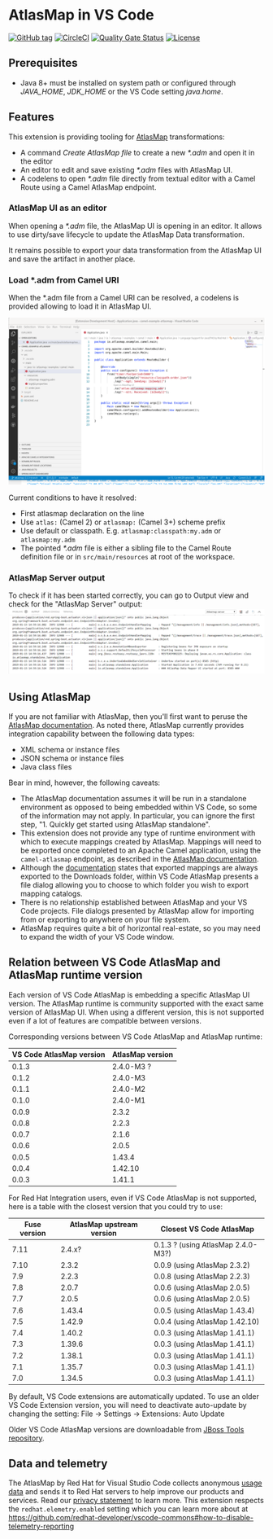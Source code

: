 # AtlasMap in VS Code

[![GitHub tag](https://img.shields.io/github/tag/jboss-fuse/vscode-atlasmap.svg?style=plastic)](https://github.com/jboss-fuse/vscode-atlasmap/tags)
[![CircleCI](https://circleci.com/gh/circleci/circleci-docs.svg?style=shield)](https://circleci.com/gh/jboss-fuse/vscode-atlasmap)
[![Quality Gate Status](https://sonarcloud.io/api/project_badges/measure?project=vscode-atlasmap&metric=alert_status)](https://sonarcloud.io/dashboard?id=vscode-atlasmap)
[![License](https://img.shields.io/badge/license-Apache%202-blue.svg)](https://opensource.org/licenses/Apache-2.0)

## Prerequisites

-   Java 8+ must be installed on system path or configured through _JAVA_HOME_, _JDK_HOME_ or the VS Code setting _java.home_.

## Features

This extension is providing tooling for [AtlasMap](http://docs.atlasmap.io/) transformations:
* A command _Create AtlasMap file_ to create a new _*.adm_ and open it in the editor
* An editor to edit and save existing _*.adm_ files with AtlasMap UI.
* A codelens to open _*.adm_ file directly from textual editor with a Camel Route using a Camel AtlasMap endpoint.

### AtlasMap UI as an editor

When opening a _*.adm_ file, the AtlasMap UI is opening in an editor. It allows to use dirty/save lifecycle to update the AtlasMap Data transformation.

It remains possible to export your data transformation from the AtlasMap UI and save the artifact in another place.

### Load *.adm from Camel URI

When the *.adm file from a Camel URI can be resolved, a codelens is provided allowing to load it in AtlasMap UI.

![Codelens to open AtlasMap from Camel URI using atlasmap component](doc/codelens-open-atlasmap.gif)

Current conditions to have it resolved:
* First atlasmap declaration on the line
* Use `atlas:` (Camel 2) or `atlasmap:` (Camel 3+) scheme prefix
* Use default or classpath. E.g. `atlasmap:classpath:my.adm` or `atlasmap:my.adm`
* The pointed _*.adm_ file is either a sibling file to the Camel Route definition file or in `src/main/resources` at root of the workspace.

### AtlasMap Server output

To check if it has been started correctly, you can go to Output view and check for the "AtlasMap Server" output:
![AtlasMap Server output](doc/AtlasMapServerOutput.png)

## Using AtlasMap

If you are not familiar with AtlasMap, then you'll first want to peruse the [AtlasMap documentation](http://docs.atlasmap.io/). As
noted there, AtlasMap currently provides integration capability between the following data types:

-   XML schema or instance files
-   JSON schema or instance files
-   Java class files

Bear in mind, however, the following caveats:

-   The AtlasMap documentation assumes it will be run in a standalone environment as opposed to being
    embedded within VS Code, so some of the information may not apply. In particular, you can ignore the first step, "1. Quickly get
    started using AtlasMap standalone".
-   This extension does not provide any type of runtime environment with which to execute mappings created by
    AtlasMap. Mappings will need to be exported once completed to an Apache Camel application, using the `camel-atlasmap` endpoint,
    as described in the [AtlasMap documentation](http://docs.atlasmap.io/#running-atlasmap-with-apache-camel).
-   Although the [documentation](https://docs.atlasmap.io/#exporting-mappings-to-an-atlasmap-catalog-file) states that
    exported mappings are always exported to the Downloads folder, within VS Code AtlasMap presents a file dialog allowing you to choose to which folder you wish to export mapping catalogs.
-   There is no relationship established between AtlasMap and your VS Code projects. File dialogs presented by
    AtlasMap allow for importing from or exporting to anywhere on your file system.
-   AtlasMap requires quite a bit of horizontal real-estate, so you may need to expand the width of your VS Code
    window.

## Relation between VS Code AtlasMap and AtlasMap runtime version

Each version of VS Code AtlasMap is embedding a specific AtlasMap UI version. The AtlasMap runtime is community supported with the exact same version of AtlasMap UI. When using a different version, this is not supported even if a lot of features are compatible between versions.

Corresponding versions between VS Code AtlasMap and AtlasMap runtime:

| VS Code AtlasMap version | AtlasMap version |
| ------------------------ | ---------------- |
| 0.1.3 | 2.4.0-M3 ? |
| 0.1.2 | 2.4.0-M3 |
| 0.1.1 | 2.4.0-M2 |
| 0.1.0 | 2.4.0-M1 |
| 0.0.9 | 2.3.2 |
| 0.0.8 | 2.2.3 |
| 0.0.7 | 2.1.6 |
| 0.0.6 | 2.0.5 |
| 0.0.5 | 1.43.4 |
| 0.0.4 | 1.42.10 |
| 0.0.3 | 1.41.1 |

For Red Hat Integration users, even if VS Code AtlasMap is not supported, here is a table with the closest version that you could try to use:

|Fuse version|AtlasMap upstream version|Closest VS Code AtlasMap|
|--------------|------------------|--------------------------------|
|7.11|2.4.x?|0.1.3 ? (using AtlasMap 2.4.0-M3?)|
|7.10|2.3.2|0.0.9 (using AtlasMap 2.3.2)|
|7.9|2.2.3|0.0.8 (using AtlasMap 2.2.3)|
|7.8|2.0.7|0.0.6 (using AtlasMap 2.0.5)|
|7.7|2.0.5|0.0.6 (using AtlasMap 2.0.5)|
|7.6|1.43.4|0.0.5 (using AtlasMap 1.43.4)|
|7.5|1.42.9|0.0.4 (using AtlasMap 1.42.10)|
|7.4|1.40.2|0.0.3 (using AtlasMap 1.41.1)|
|7.3|1.39.6|0.0.3 (using AtlasMap 1.41.1)|
|7.2|1.38.1|0.0.3 (using AtlasMap 1.41.1)|
|7.1|1.35.7|0.0.3 (using AtlasMap 1.41.1)|
|7.0|1.34.5|0.0.3 (using AtlasMap 1.41.1)|

By default, VS Code extensions are automatically updated. To use an older VS Code Extension version, you will need to deactivate auto-update by changing the setting: File -> Settings -> Extensions: Auto Update

Older VS Code AtlasMap versions are downloadable from [JBoss Tools repository](https://download.jboss.org/jbosstools/vscode/stable/vscode-atlasmap/).


## Data and telemetry

The AtlasMap by Red Hat for Visual Studio Code collects anonymous [usage data](USAGE_DATA.md) and sends it to Red Hat servers to help improve our products and services. Read our [privacy statement](https://developers.redhat.com/article/tool-data-collection) to learn more. This extension respects the `redhat.elemetry.enabled` setting which you can learn more about at https://github.com/redhat-developer/vscode-commons#how-to-disable-telemetry-reporting
